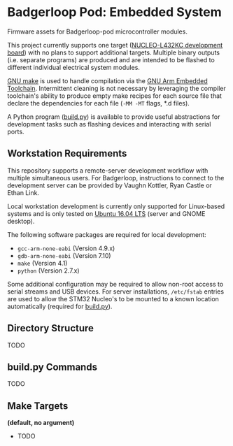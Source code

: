 # Badgerloop Pod: Embedded System

Firmware assets for Badgerloop-pod microcontroller modules.

This project currently supports one target ([NUCLEO-L432KC development board](http://www.st.com/en/evaluation-tools/nucleo-l432kc.html)) with no plans to support additional targets.
Multiple binary outputs (i.e. separate programs) are produced and are intended to be flashed to different individual electrical system modules.

[GNU make](https://www.gnu.org/software/make/manual/make.html) is used to
handle compilation via the
[GNU Arm Embedded Toolchain](https://developer.arm.com/open-source/gnu-toolchain/gnu-rm/downloads).
Intermittent cleaning is not necessary by leveraging the compiler toolchain's ability to produce empty make recipes for each source file that declare the dependencies for each file (`-MM -MT` flags, \*.d files).

A Python program ([build.py](build.py)) is available to provide useful abstractions for development tasks such as flashing devices and interacting with serial ports.

## Workstation Requirements

This repository supports a remote-server development workflow with multiple simultaneous users. For Badgerloop, instructions to connect to the development server can be provided by Vaughn Kottler, Ryan Castle or Ethan Link.

Local workstation development is currently only supported for Linux-based systems and is only tested on [Ubuntu 16.04 LTS](http://releases.ubuntu.com/16.04/) (server and GNOME desktop).

The following software packages are required for local development:

* `gcc-arm-none-eabi` (Version 4.9.x)
* `gdb-arm-none-eabi` (Version 7.10)
* `make` (Version 4.1)
* `python` (Version 2.7.x)

Some additional configuration may be required to allow non-root access to serial streams and USB devices. For server installations, `/etc/fstab` entries are used to allow the STM32 Nucleo's to be mounted to a known location automatically (required for [build.py](build.py)).

## Directory Structure

TODO

## build.py Commands

TODO

## Make Targets

**(default, no argument)**

  * TODO

